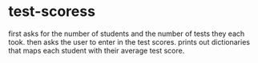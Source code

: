 # test-scoress
first asks for the number of students and the number of tests they each took. then asks the user to enter in the test scores. prints out dictionaries that maps each student with their average test score.

